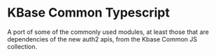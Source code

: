 # KBase Common Typescript

A port of some of the commonly used modules, at least those that are dependencies of the new auth2 apis, from the Kbase Common JS collection.